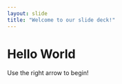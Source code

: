 ```yaml
---
layout: slide
title: "Welcome to our slide deck!"
---
```

<h1>Hello World</h1>
Use the right arrow to begin!
